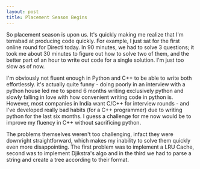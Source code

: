 ```yaml
---
layout: post
title: Placement Season Begins
---
```

So placement season is upon us. It's quickly making me realize that I'm terrabad at producing code quickly. For example, I just sat for the first online round for Directi today. In 90 minutes, we had to solve 3 questions; it took me about 30 minutes to figure out how to solve two of them, and the better part of an hour to write out code for a single solution. I'm just too slow as of now. 

I'm obviously not fluent enough in Python and C++ to be able to write both effortlessly. it's actually quite funny - doing poorly in an interview with a python house led me to spend 6 months writing exclusively python and slowly falling in love with how convenient writing code in python is. However, most companies in India want C/C++ for interview rounds - and I've developed really bad habits (for a C++ programmer) due to writing python for the last six months. I guess a challenge for me now would be to improve my fluency in C++ without sacrificing python. 

The problems themselves weren't too challenging, infact they were downright straightforward, which makes my inability to solve them quickly even more disappointing. 
The first problem was to implement a LRU Cache, second was to implement Djikstra's algo and in the third we had to parse a string and create a tree according to their format. 